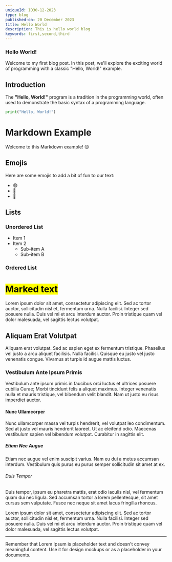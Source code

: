 ```yaml
---
uniqueId: ID30-12-2023
type: blog
published-on: 20 December 2023
title: Hello World
description: This is hello world blog
keywords: first,second,third
---
```


### Hello World!

Welcome to my first blog post. In this post, we'll explore the exciting world of programming with a classic "Hello, World!" example.

## Introduction

The **"Hello, World!"** program is a tradition in the programming world, often used to demonstrate the basic syntax of a programming language.

```python
print("Hello, World!")
```

# Markdown Example

Welcome to this Markdown example! 😊

## Emojis

Here are some emojis to add a bit of fun to our text:

- 😄
- 🌟
- 🚀

## Lists

### Unordered List

- Item 1
- Item 2
  - Sub-item A
  - Sub-item B

### Ordered List
# <mark>Marked text</mark>

Lorem ipsum dolor sit amet, consectetur adipiscing elit. Sed ac tortor auctor, sollicitudin nisl et, fermentum urna. Nulla facilisi. Integer sed posuere nulla. Duis vel mi et arcu interdum auctor. Proin tristique quam vel dolor malesuada, vel sagittis lectus volutpat.

## Aliquam Erat Volutpat

Aliquam erat volutpat. Sed ac sapien eget ex fermentum tristique. Phasellus vel justo a arcu aliquet facilisis. Nulla facilisi. Quisque eu justo vel justo venenatis congue. Vivamus at turpis id augue mattis luctus.

### Vestibulum Ante Ipsum Primis

Vestibulum ante ipsum primis in faucibus orci luctus et ultrices posuere cubilia Curae; Morbi tincidunt felis a aliquet maximus. Integer venenatis nulla et mauris tristique, vel bibendum velit blandit. Nam ut justo eu risus imperdiet auctor.

#### Nunc Ullamcorper

Nunc ullamcorper massa vel turpis hendrerit, vel volutpat leo condimentum. Sed at justo vel mauris hendrerit laoreet. Ut ac eleifend odio. Maecenas vestibulum sapien vel bibendum volutpat. Curabitur in sagittis elit.

##### Etiam Nec Augue

Etiam nec augue vel enim suscipit varius. Nam eu dui a metus accumsan interdum. Vestibulum quis purus eu purus semper sollicitudin sit amet at ex.

###### Duis Tempor

Duis tempor, ipsum eu pharetra mattis, erat odio iaculis nisl, vel fermentum quam dui nec ligula. Sed accumsan tortor a lorem pellentesque, sit amet cursus sem vulputate. Fusce nec neque sit amet lacus fringilla rhoncus.

Lorem ipsum dolor sit amet, consectetur adipiscing elit. Sed ac tortor auctor, sollicitudin nisl et, fermentum urna. Nulla facilisi. Integer sed posuere nulla. Duis vel mi et arcu interdum auctor. Proin tristique quam vel dolor malesuada, vel sagittis lectus volutpat.

---

Remember that Lorem Ipsum is placeholder text and doesn't convey meaningful content. Use it for design mockups or as a placeholder in your documents.

